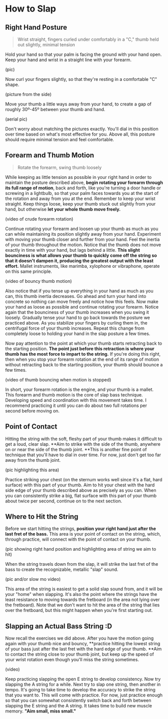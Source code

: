 # How to Slap

## Right Hand Posture

> Wrist straight, fingers curled under comfortably in a "C," thumb held out slightly, minimal tension

Hold your hand so that your palm is facing the ground with your hand open. Keep your hand and wrist in a straight line with your forearm.

\(pic\)

Now curl your fingers slightly, so that they're resting in a comfortable "C" shape.

\(picture from the side\)

Move your thumb a little ways away from your hand, to create a gap of roughly 30º-45º between your thumb and hand.

\(aerial pic\)

Don't worry about matching the pictures exactly. You'll dial in this position over time based on what's most effective for you. Above all, this posture should require minimal tension and feel comfortable.

## Forearm and Thumb Motion

> Rotate the forearm, swing thumb loosely

While keeping as little tension as possible in your right hand in order to maintain the posture described above, **begin rotating your forearm through its full range of motion**, back and forth, like you're turning a door handle or screwing in a lightbulb, so that your palm faces towards you at the start of the rotation and away from you at the end. Remember to keep your wrist straight. Keep things loose, keep your thumb stuck out slightly from your hand, but otherwise **let your whole thumb move freely.**

\(video of crude forearm rotation\)

Continue rotating your forearm and loosen up your thumb as much as you can while maintaining its position slightly away from your hand. Experiment with moving your thumb closer and further from your hand. Feel the inertia of your thumb throughout the motion. Notice that the thumb does not move exactly in time with your hand, but lags behind a little. **This slight bounciness is what allows your thumb to quickly come off the string so that it doesn't dampen it, producing the greatest output with the least effort.** Mallet instruments, like marimba, xylophone or vibraphone, operate on this same principle.

\(video of bouncy thumb motion\)

Also notice that if you tense up everything in your hand as much as you can, this thumb inertia decreases. Go ahead and turn your hand into concrete so nothing can move freely and notice how this feels. Now make your hand as loose as possible and continue rotating your forearm. Notice again that the bounciness of your thumb increases when you swing it loosely. Gradually tense your hand to go back towards the posture we practiced above. As you stabilize your fingers by curling them in, the centrifugal force of your thumb increases. Repeat this change from completely loose to holding your hand in the slap posture a few times.

Now pay attention to the point at which your thumb starts retracting back to the starting position. **The point just before this retraction is where your thumb has the most force to impart to the string.** If you're doing this right, then when you stop your forearm rotation at the end of its range of motion without retracting back to the starting position, your thumb should bounce a few times.

\(video of thumb bouncing when motion is stopped\)

In short, your forearm rotation is the engine, and your thumb is a mallet. This forearm and thumb motion is the core of slap bass technique. Developing speed and coordination with this movement takes time. I recommend practicing it until you can do about two full rotations per second before moving on.

## Point of Contact

Hitting the string with the soft, fleshy part of your thumb makes it difficult to get a loud, clear slap. **Aim to strike with the side of the thumb, anywhere on or near the side of the thumb joint. **This is another fine point of technique that you'll have to dial in over time. For now, just don't get too far away from the thumb joint.

\(pic highlighting this area\)

Practice striking your chest \(on the sternum works well since it's a flat, hard surface\) with this part of your thumb. Aim to hit your chest with the hard side edge of your thumb described above as precisely as you can. When you can consistently strike a big, flat surface with this part of your thumb about twice per second, continue on to the next section.

## Where to Hit the String

Before we start hitting the strings, **position your right hand just after the last fret of the bass.** This area is your point of contact on the string, which, through practice, will connect with the point of contact on your thumb.

\(pic showing right hand position and highlighting area of string we aim to hit\)

When the string travels down from the slap, it will strike the last fret of the bass to create the recognizable, metallic "slap" sound.

\(pic and/or slow mo video\)

This area of the string is easiest to get a solid slap sound from, and it will be your "home" when slapping. It's also the point where the strings have the least resistance to moving towards the fretboard \(in the area not lying over the fretboard\). Note that we don't want to hit the area of the string that lies over the fretboard, but this might happen when you're first starting out.

## Slapping an Actual Bass String :D

Now recall the exercises we did above. After you have the motion going again with your thumb nice and bouncy, **practice hitting the lowest string of your bass just after the last fret with the hard edge of your thumb. **Aim to contact the string close to your thumb joint, but keep up the speed of your wrist rotation even though you'll miss the string sometimes.

\(video\)

Keep practicing slapping the open E string to develop consistency. Now try slapping the A string for a while. Next try to slap one string, then another in tempo. It's going to take time to develop the accuracy to strike the string that you want to. This will come with practice. For now, just practice enough so that you can somewhat consistently switch back and forth between slapping the E string and the A string. It takes time to build new muscle memory. **"Aim small, miss small."**

